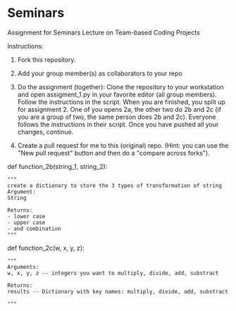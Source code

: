 # Seminars
Assignment for Seminars Lecture on Team-based Coding Projects

Instructions:
1. Fork this repository.

2. Add your group member(s) as collaborators to your repo

3. Do the assignment (together):
Clone the repository to your workstation and open assigment_1.py in your favorite editor (all group members). Follow the instructions in the script.
When you are finished, you split up for assignment 2. One of you opens 2a, the other two do 2b and 2c (if you are a group of two, the same person does 2b and 2c).
Everyone follows the instructions in their script. Once you have pushed all your changes, continue.

4. Create a pull request for me to this (original) repo. (Hint: you can use the "New pull request" button and then do a "compare across forks").

def function_2b(string_1, string_2):

    """
    create a dictionary to store the 3 types of transformation of string
    Argument:
    String
    
    Returns:
    - lower case
    - upper case
    - and combination
    """

def function_2c(w, x, y, z):

    """
    Arguments:
    w, x, y, z -- integers you want to multiply, divide, add, substract

    Returns:
    results -- Dictionary with key names: multiply, divide, add, substract

    """
